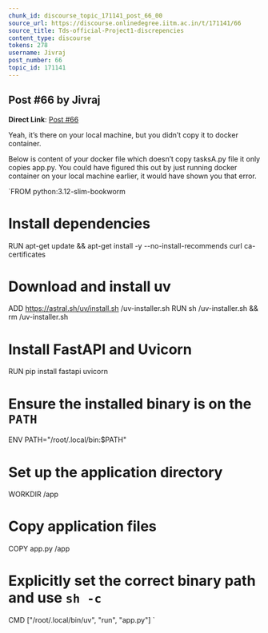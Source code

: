 ```yaml
---
chunk_id: discourse_topic_171141_post_66_00
source_url: https://discourse.onlinedegree.iitm.ac.in/t/171141/66
source_title: Tds-official-Project1-discrepencies
content_type: discourse
tokens: 278
username: Jivraj
post_number: 66
topic_id: 171141
---
```


## Post #66 by Jivraj

**Direct Link**: [Post #66](https://discourse.onlinedegree.iitm.ac.in/t/171141/66)

Yeah, it’s there on your local machine, but you didn’t copy it to docker container.

Below is content of your docker file which doesn’t copy tasksA.py file it only copies app.py. You could have figured this out by just running docker container on your local machine earlier, it would have shown you that error.

`FROM python:3.12-slim-bookworm

# Install dependencies
RUN apt-get update &amp;&amp; apt-get install -y --no-install-recommends curl ca-certificates

# Download and install uv
ADD https://astral.sh/uv/install.sh /uv-installer.sh
RUN sh /uv-installer.sh &amp;&amp; rm /uv-installer.sh

# Install FastAPI and Uvicorn
RUN pip install fastapi uvicorn

# Ensure the installed binary is on the `PATH`
ENV PATH="/root/.local/bin:$PATH"

# Set up the application directory
WORKDIR /app

# Copy application files
COPY app.py /app

# Explicitly set the correct binary path and use `sh -c`
CMD ["/root/.local/bin/uv", "run", "app.py"]
`
